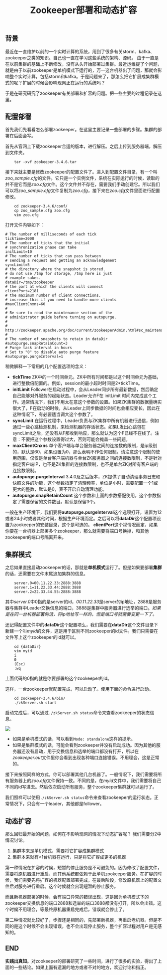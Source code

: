 ﻿---
title: Zookeeper部署和动态扩容
layout: post
guid:  urn:uuid:b64edef6-4321-421f-bddf-ce3e0a536d212
tags:
  - zookeeper
  - cluster
  - deploy
  - dynamic expansion
img: http://odvzs788r.bkt.clouddn.com/fangchao.me/2016101300.jpg
---


## 背景

最近在一直维护以前的一个实时计算的系统，用到了很多有关storm、kafka、zookeeper之类的知识。自己也一直在学习这些系统的架构、源码。
由于一直是在以前集群的基础上不断修改，没有从头开始部署过集群。最近运维提了个问题，就是由于以前zookeeper是单机模式下运行的，万一这台机器出了问题，那就会影响整个实时计算，包括storm和kafka。于是问题来了，那怎么把它扩展成集群模式的呢？扩展的时候会影响现网正在运行的系统吗？

于是在研究研究了zookeeper有关部署和扩容的问题。把一些主要的过程记录在这里。

## 配置部署

首先我们先看看怎么部署zookeeper。在这里主要记录一些部署的步骤。集群的部署在后面会写。

首先从官网上下载zookeeper合适的版本，进行解压。之后上传到服务器端，解压到文件夹。
		
		tar -xvf zookeeper-3.4.6.tar

接下来就主要是修改zookeeper的配置文件了。进入到配置文件目录，有一个叫*zoo_sample.cfg*的文件。它只是一个实例文件，系统在实际运行的时候，读取的并不是它而是*zoo.cfg*文件。这个文件并不存在，需要我们手动创建它。所以我们可以将*zoo_sample.cfg*文件复制为*zoo.cfg*，接下来在*zoo.cfg*文件里面进行配置修改。

		cd zookeeper-3.4.6/conf/
		cp zoo_sample.cfg zoo.cfg
		vim zoo.cfg

打开文件内容如下：

	# The number of milliseconds of each tick
	tickTime=2000
	# The number of ticks that the initial 
	# synchronization phase can take
	initLimit=10
	# The number of ticks that can pass between 
	# sending a request and getting an acknowledgement
	syncLimit=5
	# the directory where the snapshot is stored.
	# do not use /tmp for storage, /tmp here is just 
	# example sakes.
	dataDir=/tmp/zookeeper
	# the port at which the clients will connect
	clientPort=2181
	# the maximum number of client connections.
	# increase this if you need to handle more clients
	#maxClientCnxns=60
	#
	# Be sure to read the maintenance section of the 
	# administrator guide before turning on autopurge.
	#
	# http://zookeeper.apache.org/doc/current/zookeeperAdmin.html#sc_maintenance
	#
	# The number of snapshots to retain in dataDir
	#autopurge.snapRetainCount=3
	# Purge task interval in hours
	# Set to "0" to disable auto purge feature
	#autopurge.purgeInterval=1

稍微解释一下常用的几个配置选项的含义：

- **tickTime** ZK中的一个时间单元。ZK中所有时间都是以这个时间单元为基础，进行整数倍配置的。例如，session的最小超时时间是2*tickTime。
- **initLimit** Follower在启动过程中，会从Leader同步所有最新数据，然后确定自己能够对外服务的起始状态。Leader允许F在 initLimit 时间内完成这个工作。通常情况下，我们不用太在意这个参数的设置。如果ZK集群的数据量确实很大了，F在启动的时候，从Leader上同步数据的时间也会相应变长，因此在这种情况下，有必要适当调大这个参数了。
- **syncLimit** 在运行过程中，Leader负责与ZK集群中所有机器进行通信，例如通过一些心跳检测机制，来检测机器的存活状态。如果L发出心跳包在syncLimit之后，还没有从F那收到响应，那么就认为这个F已经不在线了。注意：不要把这个参数设置得过大，否则可能会掩盖一些问题。
- **maxClientCnxns** 单个客户端与单台服务器之间的连接数的限制，是ip级别的，默认是60，如果设置为0，那么表明不作任何限制。请注意这个限制的使用范围，仅仅是单台客户端机器与单台ZK服务器之间的连接数限制，不是针对指定客户端IP，也不是ZK集群的连接数限制，也不是单台ZK对所有客户端的连接数限制。
- **autopurge.purgeInterval** 3.4.0及之后版本，ZK提供了自动清理事务日志和快照文件的功能，这个参数指定了清理频率，单位是小时，需要配置一个1或更大的整数，默认是0，表不开启自动清理功能。
- **autopurge.snapRetainCount** 这个参数和上面的参数搭配使用，这个参数指定了需要保留的文件数目。默认是保留3个。

一般在生产环境下，我们要将**autopurge.purgeInterval**这个选项打开，设置为12或者24小时或者其他时间，根据生产环境而定。之后可以将**dataDir**这个配置项设置为zookeeper的安装目录，这个是可选的。
**clientPort**这个视情况而定，如果你要在一台机器上部署多个zookeeper，那么就需要将端口号换掉，和其他zookeeper的端口号隔离开来。

## 集群模式

之后如果直接启动zookeeper的话，那就是**单机模式**运行了。但是如果要部署**集群**的话，还需要在文件末尾追加集群的信息。

		server.0=00.11.22.33:2888:3888
		server.1=11.22.33.44:2888:3888
		server.2=22.33.44.55:2888:3888
	
其中*server.0*中0指的是server的id，*00.11.22.33*是server的ip地址，2888是服务器与集群中Leader交换信息的端口，3888是集群中服务器进行选举的端口。*如果是在同一台机器部署的话，将ip地址写一样的，但是端口号就需要变更一下了。*

还记得配置文件中的**dataDir**这个配置项么，我们需要在**dataDir**这个文件目录下新建一个叫*myid*的文件，这是用于区别不同zookeeper的id文件。我们只需要在文件写上这个zookeeper的id就可以。

		cd {dataDir}
		vim myid
		i
		0
		(Esc)
		:wq

上面代码的0指的就是你要部署的这个zookeeper的id。

这样，一台zookeeper就配置完成，可以启动了。使用下面的命令进行启动。

		cd zookeeper-3.4.6/bin/
		./zkServer.sh start

启动完成后，可以通过```./zkServer.sh status```命令来查看zookeeper的状态信息。

![](http://odvzs788r.bkt.clouddn.com/fangchao.me/2016101301.png)

- 如果是单机模式的话，可以看到```Mode: standalone```这样的提示。
- 如果是集群模式的话，可能会看到zookeeper并没有启动成功。因为其他的服务器还没有启动，用于交换信息和选举的端口都没有打开，所以在*zookeeper.out*文件里你会看到出现各种端口连接错误。不用理会，这是正常的。

接下来按照同样的方式，你可以部署其他几台机器了。一般情况下，我们需要将所有服务器上的*zoo.cfg*文件保持一致。不同的是，在*myid*文件中，我们需要将自己不同的id写进去。然后依次启动所有服务，整个zookeeper集群就可以运行了。

我们照样可以使用```./zkServer.sh status```命令来查看zookeeper的运行状态。正常情况下，只会有一个leader，其他都是follower。

## 动态扩容

那么回归最开始的问题，如何在不影响现网的情况下动态扩容呢？
我们需要分2中情况讨论。

1. 集群本来是单机模式，需要将它扩容成集群模式
2. 集群本来就有>1台机器在运行，只是将它扩容成更多的机器

第一种情况在扩容的时候，短暂的停止服务是不可避免的。因为修改了配置文件，需要将原机器进行重启，而其他系统都依赖于此单机zookeeper服务。在扩容的时候，我们需要先将扩容的机器配置部署完成，在最后阶段，修改原机器上的配置文件后对服务进行重启。这个时候就会出现短暂的停止服务。

而且新机器部署的时候，会有端口异常的错误出现，这是因为单机模式下的zookeeper交换信息的端口2888和选举的端口3888都没有打开，所以会出错。这个时候不用理会，等最终原机器重启完成后，错误就会停止了。

第二种情况就比较好了，步骤还是相同的，先部署新机器，再重启老机器。但是不同的是这个时候不会出现错误，也不会出现停止服务，整个扩容过程对用户是无感知的。

## END

**实践出真知**。对zookeeper的部署研究了一些时间，进行了很多的实验，得出了上面的一些结论。如果上面有遗漏的地方或者不对的地方，欢迎讨论和指正。